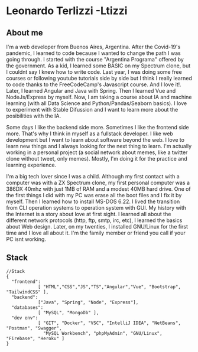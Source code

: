 # Leonardo Terlizzi -Ltizzi

## About me

  I'm a web developer from Buenos Aires, Argentina. After the Covid-19's pandemic, I learned to code because I wanted to change the path I was going through. I started with the course "Argentina Programa" offered by the government. As a kid, I learned some BASIC on my Spectrum clone, but I couldnt say I knew how to write code. Last year, I was doing some free courses or following youtube tutorials side by side but I think I really learned to code thanks to the FreeCodeCamp's Javascript course. And I love it!. Later, I learned Angular and Java with Spring. Then I learned Vue and NodeJs/Express by myself. Now, I am taking a course about IA and machine learning (with all Data Science and Python/Pandas/Seaborn basics). I love to experiment with Stable Difussion and I want to learn more about the posibilities with the IA.

  Some days I like the backend side more. Sometimes I like the frontend side more. That's why I think in myself as a fullstack developer. I like web development but I want to learn about software beyond the web. I love to learn new things and I always looking for the next thing to learn. I'm actually working in a personal project (a social network about memes, like a twitter clone without tweet, only memes). Mostly, I'm doing it for the practice and learning experience. 

   I'm a big tech lover since I was a child. Although my first contact with a computer was with a ZX Spectrum clone, my first personal computer was a 386DX 40mhz with just 1MB of RAM and a modest 40MB hard drive. One of the first things I did with my PC was erase all the boot files and I fix it by myself. Then I learned how to install MS-DOS 6.22. I lived the transition from CLI operation systems to operation system with GUI. My history with the Internet is a story about love at first sight. I learned all about the different network protocols (http, ftp, smtp, irc, etc), I learned the basics about Web design. Later, on my twenties, I installed GNU/Linux for the first time and I love all about it. I'm the family member or friend you call if your PC isnt working. 

## Stack


```
//Stack
{
  "frontend":   
            [ "HTML","CSS","JS","TS","Angular","Vue", "Bootstrap", "TailwindCSS" ],            
  "backend":  
            ["Java", "Spring", "Node", "Express"],            
  "databases":   
            [ "MySQL", "MongoDb" ],            
  "dev env":
            [ "GIT", "Docker", "VSC", "IntelliJ IDEA", "NetBeans", "Postman", "Swagger", 
              "MySQL Workbench", "phpMyAdmin", "GNU/Linux", "Firebase", "Heroku" ]           
}            
```



